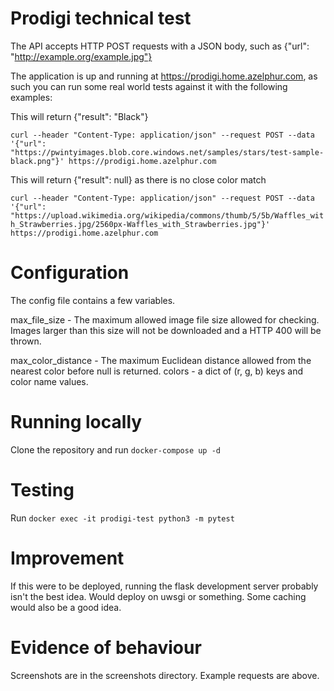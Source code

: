 # Prodigi technical test

The API accepts HTTP POST requests with a JSON body, such as {"url": "http://example.org/example.jpg"}

The application is up and running at https://prodigi.home.azelphur.com, as such you can run some real world tests against it with the following examples:

This will return {"result": "Black"}

```curl --header "Content-Type: application/json" --request POST --data '{"url": "https://pwintyimages.blob.core.windows.net/samples/stars/test-sample-black.png"}' https://prodigi.home.azelphur.com```

This will return {"result": null} as there is no close color match

```curl --header "Content-Type: application/json" --request POST --data '{"url": "https://upload.wikimedia.org/wikipedia/commons/thumb/5/5b/Waffles_with_Strawberries.jpg/2560px-Waffles_with_Strawberries.jpg"}' https://prodigi.home.azelphur.com```

# Configuration

The config file contains a few variables.

max_file_size - The maximum allowed image file size allowed for checking. Images larger than this size will not be downloaded and a HTTP 400 will be thrown.

max_color_distance - The maximum Euclidean distance allowed from the nearest color before null is returned.
colors - a dict of (r, g, b) keys and color name values.

# Running locally

Clone the repository and run `docker-compose up -d`

# Testing

Run `docker exec -it prodigi-test python3 -m pytest`

# Improvement

If this were to be deployed, running the flask development server probably isn't the best idea. Would deploy on uwsgi or something. Some caching would also be a good idea.

# Evidence of behaviour
Screenshots are in the screenshots directory. Example requests are above.
